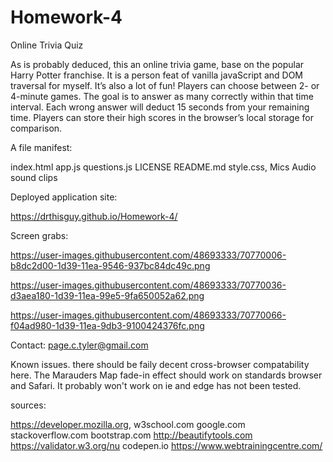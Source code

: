 # Homework-4
Online Trivia Quiz

As is probably deduced, this an online trivia game, base on the popular Harry Potter franchise.  It is a person feat of vanilla javaScript and DOM traversal for myself.  It’s also a lot of fun!  Players can choose between 2- or 4-minute games.  The goal is to answer as many correctly within that time interval.  Each wrong answer will deduct 15 seconds from your remaining time.  Players can store their high scores in the browser’s local storage for comparison. 


A file manifest:

index.html
app.js 
questions.js
LICENSE 
README.md 
style.css,
Mics Audio sound clips


Deployed application site:

https://drthisguy.github.io/Homework-4/

Screen grabs:

https://user-images.githubusercontent.com/48693333/70770006-b8dc2d00-1d39-11ea-9546-937bc84dc49c.png

https://user-images.githubusercontent.com/48693333/70770036-d3aea180-1d39-11ea-99e5-9fa650052a62.png

https://user-images.githubusercontent.com/48693333/70770066-f04ad980-1d39-11ea-9db3-9100424376fc.png

Contact: page.c.tyler@gmail.com

Known issues.
there should be faily decent cross-browser compatability here.  The Marauders Map fade-in effect should work on standards browser and Safari.  It probably won't work on ie and edge has not been tested.  

sources:

https://developer.mozilla.org, 
w3school.com 
google.com 
stackoverflow.com
bootstrap.com
http://beautifytools.com
https://validator.w3.org/nu
codepen.io
https://www.webtrainingcentre.com/